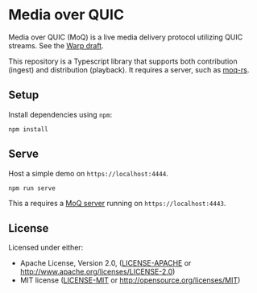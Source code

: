 # Media over QUIC

Media over QUIC (MoQ) is a live media delivery protocol utilizing QUIC streams.
See the [Warp draft](https://datatracker.ietf.org/doc/draft-lcurley-warp/).

This repository is a Typescript library that supports both contribution (ingest) and distribution (playback).
It requires a server, such as [moq-rs](https://github.com/kixelated/moq-rs).

## Setup

Install dependencies using `npm`:

```
npm install
```

## Serve

Host a simple demo on `https://localhost:4444`.

```
npm run serve
```

This a requires a [MoQ server](https://github.com/kixelated/moq-rs) running on `https://localhost:4443`.

## License

Licensed under either:

 * Apache License, Version 2.0, ([LICENSE-APACHE](LICENSE-APACHE) or http://www.apache.org/licenses/LICENSE-2.0)
 * MIT license ([LICENSE-MIT](LICENSE-MIT) or http://opensource.org/licenses/MIT)
